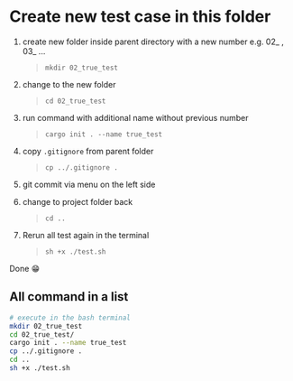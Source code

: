 # Create new test case in this folder

1. create new folder inside parent directory with a new number
e.g. 02_ , 03_ ...  
    > `mkdir 02_true_test`
2. change to the new folder 
    > `cd 02_true_test`
3. run command with additional name without previous number  
    > `cargo init . --name true_test`
4. copy `.gitignore` from parent folder
    > `cp ../.gitignore . `
5. git commit via menu on the left side
    >
6. change to project folder back 
    > `cd ..`
7. Rerun all test again in the terminal   
    > `sh +x ./test.sh`

Done :grin:


## All command in a list 
``` bash
# execute in the bash terminal
mkdir 02_true_test 
cd 02_true_test/
cargo init . --name true_test
cp ../.gitignore .
cd ..
sh +x ./test.sh
```
